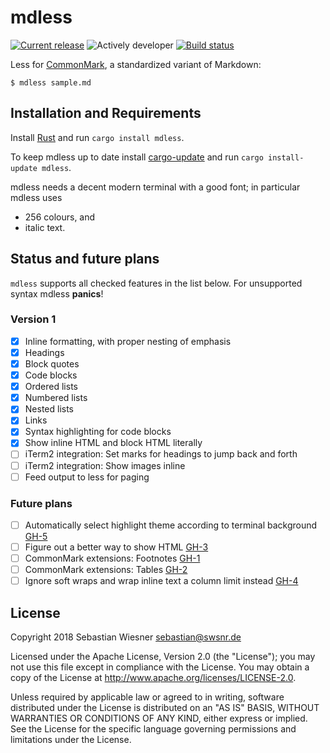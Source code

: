 # mdless

[![Current release]( https://img.shields.io/crates/v/mdless.svg)][crates]
![Actively developer](https://img.shields.io/badge/maintenance-actively--developed-brightgreen.svg)
[![Build status](https://img.shields.io/travis/lunaryorn/mdless.rs/master.svg)][travis]

Less for [CommonMark][], a standardized variant of Markdown:

```
$ mdless sample.md
```

[crates-badge]: https://img.shields.io/crates/v/mdless.svg
[crates]: https://crates.io/crates/mdless
[travis]: https://travis-ci.org/lunaryorn/mdless.rs
[CommonMark]: http://commonmark.org

## Installation and Requirements

Install [Rust][1] and run `cargo install mdless`.

To keep mdless up to date install [cargo-update][2] and run `cargo
install-update mdless`.

mdless needs a decent modern terminal with a good font; in particular mdless
uses

- 256 colours, and
- italic text.

[1]: https://www.rustup.rs
[2]: https://github.com/nabijaczleweli/cargo-update
[3]: https://www.iterm2.com

## Status and future plans

`mdless` supports all checked features in the list below.  For unsupported
syntax mdless **panics**!

### Version 1

- [x] Inline formatting, with proper nesting of emphasis
- [x] Headings
- [x] Block quotes
- [x] Code blocks
- [x] Ordered lists
- [x] Numbered lists
- [x] Nested lists
- [x] Links
- [x] Syntax highlighting for code blocks
- [x] Show inline HTML and block HTML literally
- [ ] iTerm2 integration: Set marks for headings to jump back and forth
- [ ] iTerm2 integration: Show images inline
- [ ] Feed output to less for paging

### Future plans

- [ ] Automatically select highlight theme according to terminal background [GH-5](https://github.com/lunaryorn/mdless/issues/5)
- [ ] Figure out a better way to show HTML [GH-3](https://github.com/lunaryorn/mdless/issues/3)
- [ ] CommonMark extensions: Footnotes [GH-1](https://github.com/lunaryorn/mdless/issues/1)
- [ ] CommonMark extensions: Tables [GH-2](https://github.com/lunaryorn/mdless/issues/2)
- [ ] Ignore soft wraps and wrap inline text a column limit instead [GH-4](https://github.com/lunaryorn/mdless/issues/4)

## License

Copyright 2018 Sebastian Wiesner <sebastian@swsnr.de>

Licensed under the Apache License, Version 2.0 (the "License"); you may not use
this file except in compliance with the License. You may obtain a copy of the
License at <http://www.apache.org/licenses/LICENSE-2.0>.

Unless required by applicable law or agreed to in writing, software distributed
under the License is distributed on an "AS IS" BASIS, WITHOUT WARRANTIES OR
CONDITIONS OF ANY KIND, either express or implied. See the License for the
specific language governing permissions and limitations under the License.